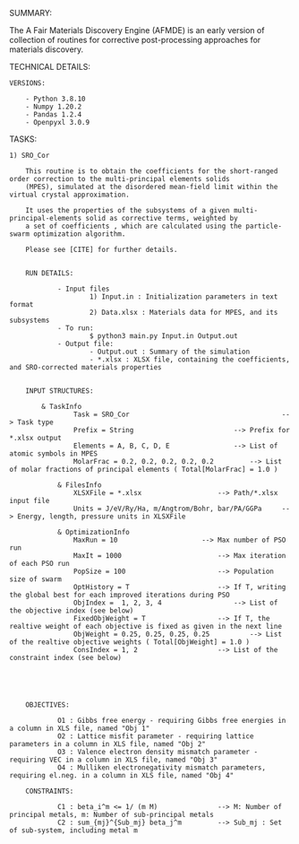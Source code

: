 ﻿SUMMARY:

The A Fair Materials Discovery Engine (AFMDE)  is an early version of collection of routines for corrective post-processing approaches
for materials discovery.

TECHNICAL DETAILS:
	
	VERSIONS:

		- Python 3.8.10
		- Numpy 1.20.2
		- Pandas 1.2.4
		- Openpyxl 3.0.9

TASKS:

	1) SRO_Cor

		This routine is to obtain the coefficients for the short-ranged order correction to the multi-principal elements solids
		(MPES), simulated at the disordered mean-field limit within the virtual crystal approximation.

		It uses the properties of the subsystems of a given multi-principal-elements solid as corrective terms, weighted by
		a set of coefficients , which are calculated using the particle-swarm optimization algorithm.

		Please see [CITE] for further details.


		RUN DETAILS:

    			- Input files
            			1) Input.in : Initialization parameters in text format
            			2) Data.xlsx : Materials data for MPES, and its subsystems
    			- To run:
            			$ python3 main.py Input.in Output.out
    			- Output file:
            			- Output.out : Summary of the simulation
            			- *.xlsx : XLSX file, containing the coefficients, and SRO-corrected materials properties


		INPUT STRUCTURES:
	
		   	& TaskInfo
        			Task = SRO_Cor                                  	--> Task type
        			Prefix = String		 		        	--> Prefix for *.xlsx output
        			Elements = A, B, C, D, E				--> List of atomic symbols in MPES
        			MolarFrac = 0.2, 0.2, 0.2, 0.2, 0.2			--> List of molar fractions of principal elements ( Total[MolarFrac] = 1.0 )

    			& FilesInfo
        			XLSXFile = *.xlsx					--> Path/*.xlsx input file
        			Units = J/eV/Ry/Ha, m/Angtrom/Bohr, bar/PA/GGPa		--> Energy, length, pressure units in XLSXFile

    			& OptimizationInfo                                       
        			MaxRun = 10						--> Max number of PSO run 
        			MaxIt = 1000						--> Max iteration of each PSO run
        			PopSize = 100						--> Population size of swarm
        			OptHistory = T						--> If T, writing the global best for each improved iterations during PSO
        			ObjIndex =  1, 2, 3, 4					--> List of the objective index (see below)
        			FixedObjWeight = T					--> If T, the realtive weight of each objective is fixed as given in the next line
        			ObjWeight = 0.25, 0.25, 0.25, 0.25			--> List of the realtive objective weights ( Total[ObjWeight] = 1.0 )
        			ConsIndex = 1, 2					--> List of the constraint index (see below)





		OBJECTIVES:

        		O1 : Gibbs free energy - requiring Gibbs free energies in a column in XLS file, named "Obj 1"
        		O2 : Lattice misfit parameter - requiring lattice parameters in a column in XLS file, named "Obj 2"
        		O3 : Valence electron density mismatch parameter - requiring VEC in a column in XLS file, named "Obj 3"
        		O4 : Mulliken electronegativity mismatch parameters, requiring el.neg. in a column in XLS file, named "Obj 4"

		CONSTRAINTS:

        		C1 : beta_i^m <= 1/ (m M)               --> M: Number of principal metals, m: Number of sub-principal metals
        		C2 : sum_{mj}^{Sub_mj} beta_j^m         --> Sub_mj : Set of sub-system, including metal m






